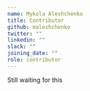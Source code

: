 ```yaml
---
name: Mykola Aleshchenko
title: Contributor
github: maleshchenko
twitter: ""
linkedin: ""
slack: ""
joining_date: ""
role: contributor
---
```


Still waiting for this
